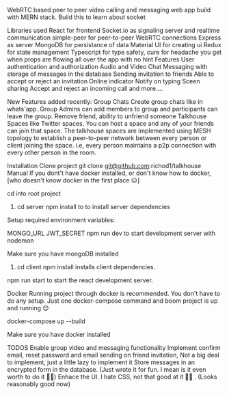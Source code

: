 WebRTC based peer to peer video calling and messaging web app build with MERN stack. Build this to learn about socket

Libraries used
React for frontend
Socket.io as signaling server and realtime communication
simple-peer for peer-to-peer WebRTC connections
Express as server
MongoDB for persistance of data
Material UI for creating ui
Redux for state management
Typescript for type safety, cure for headache you get when props are flowing all over the app with no hint
Features
User authentication and authorization
Audio and Video Chat
Messaging with storage of messages in the database
Sending invitation to friends
Able to accept or reject an invitation
Online indicator
Notify on typing
Sceen sharing
Accept and reject an incoming call
and more....

New Features added recently:
Group Chats Create group chats like in whats'app. Group Admins can add members to group and participants can leave the group.
Remove friend, ability to unfriend someone
Talkhouse Spaces like Twitter spaces. You can host a space and any of your friends can join that space.
The talkhouse spaces are implemented using MESH topology to establish a peer-to-peer network between every person or client joining the space. i.e, every person maintains a p2p connection with every other person in the room.

Installation
Clone project
git clone git@github.com:richod1/talkhouse
Manual
If you dont't have docker installed, or don't know how to docker, [who doesn't know docker in the first place 😑]

cd into root project

1. cd server
npm install to to install server dependencies

Setup required environment variables:

MONGO_URL
JWT_SECRET
npm run dev to start development server with nodemon

Make sure you have mongoDB installed

1. cd client
npm install installs client dependencies.

npm run start to start the react development server.

Docker
Running project through docker is recommended. You don't have to do any setup. Just one docker-compose command and boom project is up and running 😊

docker-compose up --build

Make sure you have docker installed

TODOS
 Enable group video and messaging functionality
 Implement confirm email, reset password and email sending on friend invitation, Not a big deal to implement, just a little lazy to implement it
 Store messages in an encrypted form in the database. (Just wrote it for fun. I mean is it even worth to do it 🤦‍♂️)
 Enhace the UI. I hate CSS, not that good at it 🥱😓 . (Looks reasonably good now)